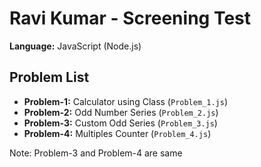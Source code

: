 # Ravi Kumar - Screening Test

**Language:** JavaScript (Node.js)

## Problem List

- **Problem-1:** Calculator using Class (`Problem_1.js`)
- **Problem-2:** Odd Number Series (`Problem_2.js`)
- **Problem-3:** Custom Odd Series (`Problem_3.js`)
- **Problem-4:** Multiples Counter (`Problem_4.js`)

Note: Problem-3 and Problem-4 are same 
